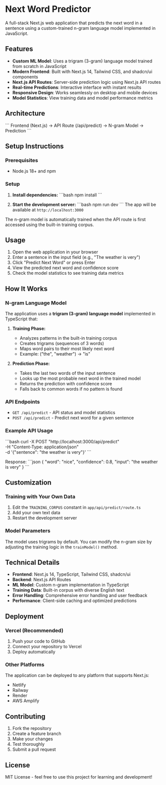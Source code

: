 # Next Word Predictor

A full-stack Next.js web application that predicts the next word in a sentence using a custom-trained n-gram language model implemented in JavaScript.

## Features

- **Custom ML Model**: Uses a trigram (3-gram) language model trained from scratch in JavaScript
- **Modern Frontend**: Built with Next.js 14, Tailwind CSS, and shadcn/ui components
- **Next.js API Routes**: Server-side prediction logic using Next.js API routes
- **Real-time Predictions**: Interactive interface with instant results
- **Responsive Design**: Works seamlessly on desktop and mobile devices
- **Model Statistics**: View training data and model performance metrics

## Architecture

\`\`\`
Frontend (Next.js) → API Route (/api/predict) → N-gram Model → Prediction
\`\`\`

## Setup Instructions

### Prerequisites

- Node.js 18+ and npm

### Setup

1. **Install dependencies:**
   \`\`\`bash
   npm install
   \`\`\`

2. **Start the development server:**
   \`\`\`bash
   npm run dev
   \`\`\`
   The app will be available at `http://localhost:3000`

The n-gram model is automatically trained when the API route is first accessed using the built-in training corpus.

## Usage

1. Open the web application in your browser
2. Enter a sentence in the input field (e.g., "The weather is very")
3. Click "Predict Next Word" or press Enter
4. View the predicted next word and confidence score
5. Check the model statistics to see training data metrics

## How It Works

### N-gram Language Model

The application uses a **trigram (3-gram) language model** implemented in TypeScript that:

1. **Training Phase:**
   - Analyzes patterns in the built-in training corpus
   - Creates trigrams (sequences of 3 words)
   - Maps word pairs to their most likely next word
   - Example: ("the", "weather") → "is"

2. **Prediction Phase:**
   - Takes the last two words of the input sentence
   - Looks up the most probable next word in the trained model
   - Returns the prediction with confidence score
   - Falls back to common words if no pattern is found

### API Endpoints

- `GET /api/predict` - API status and model statistics
- `POST /api/predict` - Predict next word for a given sentence

### Example API Usage

\`\`\`bash
curl -X POST "http://localhost:3000/api/predict" \
     -H "Content-Type: application/json" \
     -d '{"sentence": "the weather is very"}'
\`\`\`

Response:
\`\`\`json
{
  "word": "nice",
  "confidence": 0.8,
  "input": "the weather is very"
}
\`\`\`

## Customization

### Training with Your Own Data

1. Edit the `TRAINING_CORPUS` constant in `app/api/predict/route.ts`
2. Add your own text data
3. Restart the development server

### Model Parameters

The model uses trigrams by default. You can modify the n-gram size by adjusting the training logic in the `trainModel()` method.

## Technical Details

- **Frontend**: Next.js 14, TypeScript, Tailwind CSS, shadcn/ui
- **Backend**: Next.js API Routes
- **ML Model**: Custom n-gram implementation in TypeScript
- **Training Data**: Built-in corpus with diverse English text
- **Error Handling**: Comprehensive error handling and user feedback
- **Performance**: Client-side caching and optimized predictions

## Deployment

### Vercel (Recommended)

1. Push your code to GitHub
2. Connect your repository to Vercel
3. Deploy automatically

### Other Platforms

The application can be deployed to any platform that supports Next.js:
- Netlify
- Railway
- Render
- AWS Amplify

## Contributing

1. Fork the repository
2. Create a feature branch
3. Make your changes
4. Test thoroughly
5. Submit a pull request

## License

MIT License - feel free to use this project for learning and development!
